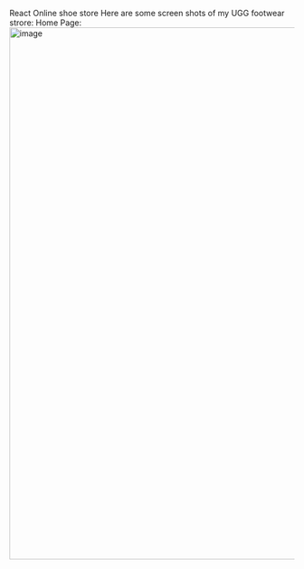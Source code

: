 React Online shoe store
Here are some screen shots of my UGG footwear strore:
Home Page:
<img width="941" alt="image" src="https://github.com/user-attachments/assets/8326162d-44f6-4631-b87d-39086dc66d3b" />



